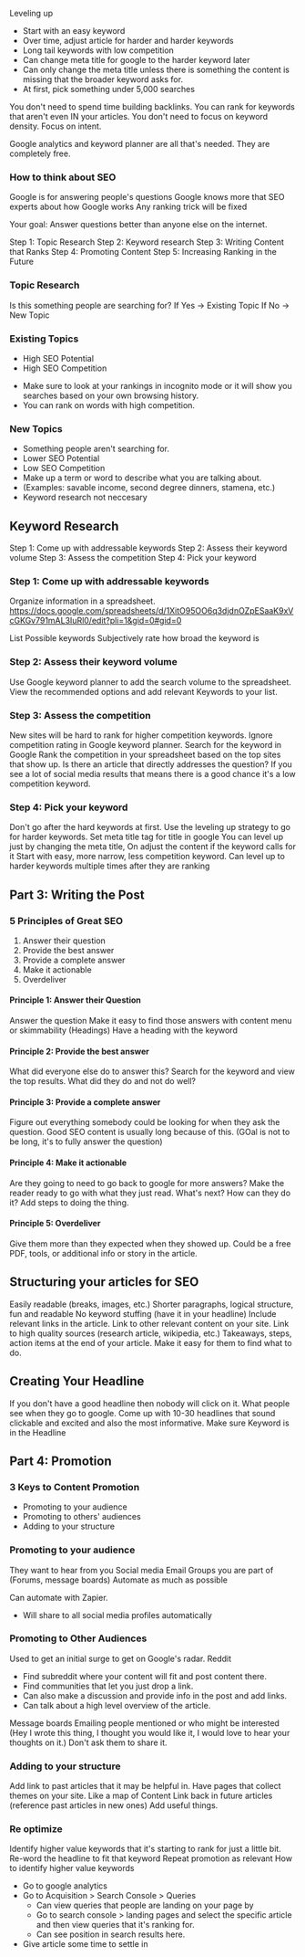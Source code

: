 Leveling up
- Start with an easy keyword
- Over time, adjust article for harder and harder keywords
- Long tail keywords with low competition
- Can change meta title for google to the harder keyword later
- Can only change the meta title unless there is something the content is missing that the broader keyword asks for. 
- At first, pick something under 5,000 searches

You don't need to spend time building backlinks. 
You can rank for keywords that aren't even IN your articles. You don't need to focus on keyword density. Focus on intent. 

Google analytics and keyword planner are all that's needed. They are completely free. 

### How to think about SEO

Google is for answering people's questions
Google knows more that SEO experts about how Google works
Any ranking trick will be fixed

Your goal: Answer questions better than anyone else on the internet. 

Step 1: Topic Research
Step 2: Keyword research
Step 3: Writing Content that Ranks
Step 4: Promoting Content
Step 5: Increasing Ranking in the Future

### Topic Research

Is this something people are searching for?
If Yes -> Existing Topic
If No -> New Topic

### Existing Topics
- High SEO Potential
- High SEO Competition
* Make sure to look at your rankings in incognito mode or it will show you searches based on your own browsing history.
* You can rank on words with high competition.

### New Topics
- Something people aren't searching for.
- Lower SEO Potential
- Low SEO Competition
- Make up a term or word to describe what you are talking about. 
- (Examples: savable income, second degree dinners, stamena, etc.)
- Keyword research not neccesary 

## Keyword Research
Step 1: Come up with addressable keywords
Step 2: Assess their keyword volume
Step 3: Assess the competition
Step 4: Pick your keyword
### Step 1: Come up with addressable keywords
Organize information in a spreadsheet. 
https://docs.google.com/spreadsheets/d/1XitO95OO6q3djdnOZpESaaK9xVcGKGv791mAL3IuRl0/edit?pli=1&gid=0#gid=0

List Possible keywords
Subjectively rate how broad the keyword is

### Step 2: Assess their keyword volume
Use Google keyword planner to add the search volume to the spreadsheet.
View the recommended options and add relevant Keywords to your list.

### Step 3: Assess the competition
New sites will be hard to rank for higher competition keywords.
Ignore competition rating in Google keyword planner.
Search for the keyword in Google
Rank the competition in your spreadsheet based on the top sites that show up. 
Is there an article that directly addresses the question?
If you see a lot of social media results that means there is a good chance it's a low competition keyword. 

### Step 4: Pick your keyword
Don't go after the hard keywords at first. Use the leveling up strategy to go for harder keywords. 
Set meta title tag for title in google
You can level up just by changing the meta title, On adjust the content if the keyword calls for it
Start with easy, more narrow, less competition keyword.
Can level up to harder keywords multiple times after they are ranking

## Part 3: Writing the Post

### 5 Principles of Great SEO
1. Answer their question
2. Provide the best answer
3. Provide a complete answer
4. Make it actionable
5. Overdeliver

#### Principle 1: Answer their Question
Answer the question
Make it easy to find those answers with content menu or skimmability (Headings)
Have a heading with the keyword

#### Principle 2: Provide the best answer
What did everyone else do to answer this?
Search for the keyword and view the top results.
What did they do and not do well?

#### Principle 3: Provide a complete answer
Figure out everything somebody could be looking for when they ask the question.
Good SEO content is usually long because of this. (GOal is not to be long, it's to fully answer the question)

#### Principle 4: Make it actionable
Are they going to need to go back to google for more answers?
Make the reader ready to go with what they just read.
What's next? How can they do it? 
Add steps to doing the thing. 

#### Principle 5: Overdeliver
Give them more than they expected when they showed up.
Could be a free PDF, tools, or additional info or story in the article. 

## Structuring your articles for SEO
Easily readable (breaks, images, etc.)
Shorter paragraphs, logical structure, fun and readable
No keyword stuffing (have it in your headline)
Include relevant links in the article. Link to other relevant content on your site. 
Link to high quality sources (research article, wikipedia, etc.)
Takeaways, steps, action items at the end of your article. Make it easy for them to find what to do. 

## Creating Your Headline
If you don't have a good headline then nobody will click on it. 
What people see when they go to google.
Come up with 10-30 headlines that sound clickable and excited and also the most informative. 
Make sure Keyword is in the Headline

## Part 4: Promotion

### 3 Keys to Content Promotion
- Promoting to your audience
- Promoting to others' audiences
- Adding to your structure

### Promoting to your audience
They want to hear from you
Social media
Email
Groups you are part of (Forums, message boards)
Automate as much as possible

Can automate with Zapier.
- Will share to all social media profiles automatically

### Promoting to Other Audiences
Used to get an initial surge to get on Google's radar.
Reddit
- Find subreddit where your content will fit and post content there.
- Find communities that let you just drop a link. 
- Can also make a discussion and provide info in the post and add links. 
- Can talk about a high level overview of the article. 

Message boards
Emailing people mentioned or who might be interested
(Hey I wrote this thing, I thought you would like it, I would love to hear your thoughts on it.) Don't ask them to share it. 

### Adding to your structure
Add link to past articles that it may be helpful in. 
Have pages that collect themes on your site. Like a map of Content
Link back in future articles (reference past articles in new ones) Add useful things. 

### Re optimize 
Identify higher value keywords that it's starting to rank for just a little bit. 
Re-word the headline to fit that keyword
Repeat promotion as relevant
How to identify higher value keywords
- Go to google analytics
- Go to Acquisition > Search Console > Queries
	- Can view queries that people are landing on your page by
	- Go to search console >  landing pages and select the specific article and then view queries that it's ranking for. 
	- Can see position in search results here.
- Give article some time to settle in